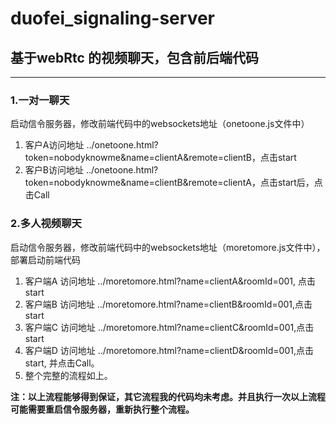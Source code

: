 # duofei_signaling-server
## 基于webRtc 的视频聊天，包含前后端代码
---
### 1.一对一聊天
   启动信令服务器，修改前端代码中的websockets地址（onetoone.js文件中）
1. 客户A访问地址 ../onetoone.html?token=nobodyknowme&name=clientA&remote=clientB，点击start
2. 客户B访问地址 ../onetoone.html?token=nobodyknowme&name=clientB&remote=clientA，点击start后，点击Call
### 2.多人视频聊天
   启动信令服务器，修改前端代码中的websockets地址（moretomore.js文件中），部署启动前端代码
1. 客户端A 访问地址 ../moretomore.html?name=clientA&roomId=001, 点击start
2. 客户端B 访问地址 ../moretomore.html?name=clientB&roomId=001,点击start
3. 客户端C 访问地址 ../moretomore.html?name=clientC&roomId=001,点击start
4. 客户端D 访问地址 ../moretomore.html?name=clientD&roomId=001,点击start, 并点击Call。
5. 整个完整的流程如上。 

**注：以上流程能够得到保证，其它流程我的代码均未考虑。并且执行一次以上流程可能需要重启信令服务器，重新执行整个流程。**
